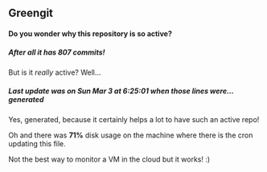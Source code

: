 ## Greengit

#### Do you wonder why this repository is so active?

##### After all it has 807 commits!

But is it *really* active? Well...

##### Last update was on Sun Mar 3 at 6:25:01 when those lines were... generated

Yes, generated, because it certainly helps a lot to have such an active repo!

Oh and there was **71%** disk usage on the machine
where there is the cron updating this file.

Not the best way to monitor a VM in the cloud but it works! :)
